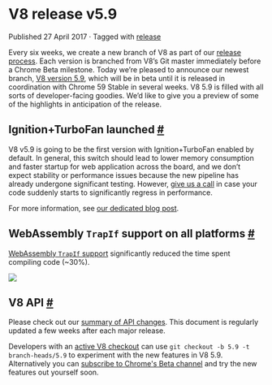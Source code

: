 V8 release v5.9
===============

Published 27 April 2017 · Tagged with [release](/blog/tags/release)

Every six weeks, we create a new branch of V8 as part of our [release process](/docs/release-process). Each version is branched from V8’s Git master immediately before a Chrome Beta milestone. Today we’re pleased to announce our newest branch, [V8 version 5.9](https://chromium.googlesource.com/v8/v8.git/+log/branch-heads/5.9), which will be in beta until it is released in coordination with Chrome 59 Stable in several weeks. V8 5.9 is filled with all sorts of developer-facing goodies. We’d like to give you a preview of some of the highlights in anticipation of the release.

Ignition+TurboFan launched [#](#ignition%2Bturbofan-launched)
-------------------------------------------------------------

V8 v5.9 is going to be the first version with Ignition+TurboFan enabled by default. In general, this switch should lead to lower memory consumption and faster startup for web application across the board, and we don’t expect stability or performance issues because the new pipeline has already undergone significant testing. However, [give us a call](https://bugs.chromium.org/p/v8/issues/entry?template=Bug%20report%20for%20the%20new%20pipeline) in case your code suddenly starts to significantly regress in performance.

For more information, see [our dedicated blog post](/blog/launching-ignition-and-turbofan).

WebAssembly `TrapIf` support on all platforms [#](#webassembly-trapif-support-on-all-platforms)
-----------------------------------------------------------------------------------------------

[WebAssembly `TrapIf` support](https://chromium.googlesource.com/v8/v8/+/98fa962e5f342878109c26fd7190573082ac3abe) significantly reduced the time spent compiling code (~30%).

![](/_img/v8-release-59/angrybots.png)

V8 API [#](#v8-api)
-------------------

Please check out our [summary of API changes](https://docs.google.com/document/d/1g8JFi8T_oAE_7uAri7Njtig7fKaPDfotU6huOa1alds/edit). This document is regularly updated a few weeks after each major release.

Developers with an [active V8 checkout](/docs/source-code#using-git) can use `git checkout -b 5.9 -t branch-heads/5.9` to experiment with the new features in V8 5.9. Alternatively you can [subscribe to Chrome's Beta channel](https://www.google.com/chrome/browser/beta.html) and try the new features out yourself soon.